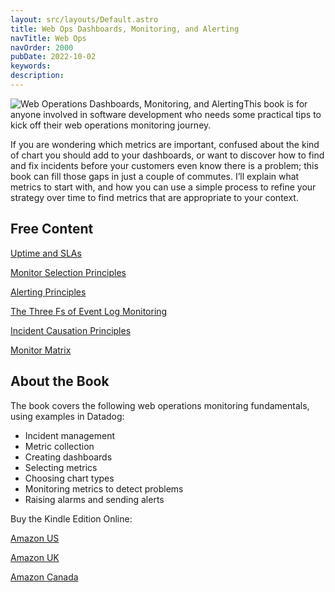 ```yaml
---
layout: src/layouts/Default.astro
title: Web Ops Dashboards, Monitoring, and Alerting
navTitle: Web Ops
navOrder: 2000
pubDate: 2022-10-02
keywords: 
description: 
---
```


![Web Operations Dashboards, Monitoring, and Alerting](/img/2017/08/web-operations-monitoring.jpg)This book is for anyone involved in software development who needs some practical tips to kick off their web operations monitoring journey.

If you are wondering which metrics are important, confused about the kind of chart you should add to your dashboards, or want to discover how to find and fix incidents before your customers even know there is a problem; this book can fill those gaps in just a couple of commutes. I’ll explain what metrics to start with, and how you can use a simple process to refine your strategy over time to find metrics that are appropriate to your context.

## Free Content

[Uptime and SLAs](/2017/12/uptime-and-slas/)

[Monitor Selection Principles](/2017/11/monitor-selection-principles/)

[Alerting Principles](/2017/11/the-alerting-principles/)

[The Three Fs of Event Log Monitoring](/2017/11/the-three-fs-of-event-log-monitoring/)

[Incident Causation Principles](/2017/11/incident-causation-principles/)

[Monitor Matrix](/2017/12/the-monitor-matrix/)

## About the Book

The book covers the following web operations monitoring fundamentals, using examples in Datadog:

- Incident management
- Metric collection
- Creating dashboards
- Selecting metrics
- Choosing chart types
- Monitoring metrics to detect problems
- Raising alarms and sending alerts

Buy the Kindle Edition Online:

[Amazon US](https://www.amazon.com/dp/B074HSG826)

[Amazon UK](https://www.amazon.co.uk/dp/B074HSG826)

[Amazon Canada](https://www.amazon.ca/dp/B074HSG826)